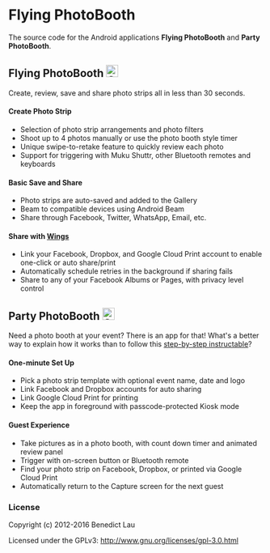 Flying PhotoBooth
=================

The source code for the Android applications **Flying PhotoBooth** and **Party PhotoBooth**.

## Flying PhotoBooth <a href="https://play.google.com/store/apps/details?id=com.groundupworks.flyingphotobooth&utm_source=global_co&utm_medium=prtnr&utm_content=Mar2515&utm_campaign=PartBadge&pcampaignid=MKT-AC-global-none-all-co-pr-py-PartBadges-Oct1515-1"><img alt="Get it on Google Play" src="https://play.google.com/intl/en_us/badges/images/apps/en-play-badge.png" height="24px" /></a>

Create, review, save and share photo strips all in less than 30 seconds.

#### Create Photo Strip

* Selection of photo strip arrangements and photo filters
* Shoot up to 4 photos manually or use the photo booth style timer
* Unique swipe-to-retake feature to quickly review each photo
* Support for triggering with Muku Shuttr, other Bluetooth remotes and keyboards

#### Basic Save and Share

* Photo strips are auto-saved and added to the Gallery
* Beam to compatible devices using Android Beam
* Share through Facebook, Twitter, WhatsApp, Email, etc.

#### Share with [Wings](http://www.groundupworks.com/wings/)

* Link your Facebook, Dropbox, and Google Cloud Print account to enable one-click or auto share/print
* Automatically schedule retries in the background if sharing fails
* Share to any of your Facebook Albums or Pages, with privacy level control

## Party PhotoBooth <a href="https://play.google.com/store/apps/details?id=com.groundupworks.partyphotobooth&utm_source=global_co&utm_medium=prtnr&utm_content=Mar2515&utm_campaign=PartBadge&pcampaignid=MKT-AC-global-none-all-co-pr-py-PartBadges-Oct1515-1"><img alt="Get it on Google Play" src="https://play.google.com/intl/en_us/badges/images/apps/en-play-badge.png" height="24px" /></a>

Need a photo booth at your event? There is an app for that! What's a better way to explain how it works than to follow this [step-by-step instructable](http://www.instructables.com/id/5-minute-Photo-Booth/)?

#### One-minute Set Up

* Pick a photo strip template with optional event name, date and logo
* Link Facebook and Dropbox accounts for auto sharing
* Link Google Cloud Print for printing
* Keep the app in foreground with passcode-protected Kiosk mode

#### Guest Experience

* Take pictures as in a photo booth, with count down timer and animated review panel
* Trigger with on-screen button or Bluetooth remote
* Find your photo strip on Facebook, Dropbox, or printed via Google Cloud Print
* Automatically return to the Capture screen for the next guest

### License

Copyright (c) 2012-2016 Benedict Lau

Licensed under the GPLv3: http://www.gnu.org/licenses/gpl-3.0.html

